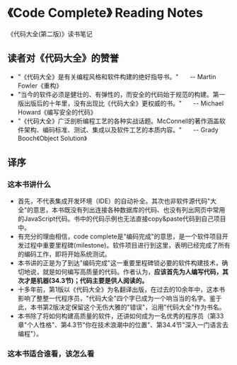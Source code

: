 # 《Code Complete》 Reading Notes

《代码大全(第二版)》读书笔记

## 读者对《代码大全》的赞誉
- "《代码大全》是有关编程风格和软件构建的绝好指导书。"      &ensp; &ensp; -- Martin Fowler《重构》
- "当今的软件必须是健壮的、有弹性的，而安全的代码始于规范的构建。第一版出版后的十年里，没有出现比《代码大全》更权威的书。"  &ensp; &ensp; -- Michael Howard《编写安全的代码》
- "《代码大全》广泛剖析编程工艺的各种实战话题。McConnell的著作涵盖软件架构、编码标准、测试、集成以及软件工艺的本质内容。"  &ensp; &ensp; -- Grady Booch《Object Solution》

## 译序
### 这本书讲什么
- 首先，不代表集成开发环境（IDE）的自动补全。其次也非软件源代码"大全"的意思，本书既没有列出连接各种数据库的代码、也没有列出网页中常用的JavaScript代码。书中的代码示例也无法直接copy&paste代码到自己项目中。
- 有充分的理由相信，code complete是"编码完成"的意思，是一个软件项目开发过程中重要里程碑(milestone)。软件项目进行到这里，表明已经完成了所有的编码工作，即将开始系统测试。
- 本书讲的正是为了到达"编码完成"这一重要里程碑锁必要的软件构建技术，确切地说，就是如何编写高质量的代码。作者认为，**应该首先为人编写代码，其次才是机器(34.3节)；代码主要是供人阅读的。**
- 十多年前，第1版以《代码大全》为名翻译出版，在过去的10余年中，这本书影响了整整一代程序员，"代码大全"四个字已成为一个响当当的名字。鉴于此，本书第2版决定保留这个无伤大雅的"错误"，沿用"代码大全"作为书名。
- 本书除了将如何构建高质量的软件，还讲如何成为一名优秀的程序员（第33章"个人性格"、第4.3节"你在技术浪潮中的位置"、第34.4节"深入一门语言去编程"）。

### 这本书适合谁看，该怎么看
